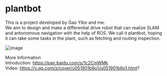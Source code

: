 # plantbot
This is a project developed by Gao Yibo and me. <br>
We aim to design and make a differential drive robot that can realize SLAM and antonomous navigation with the help of ROS. We call it plantbot, hoping it can take some tasks in the plant, such as fetching and routing inspection. 

![image](https://pan.baidu.com/s/1bpFCN19)

More Information <br>
Introduction: https://pan.baidu.com/s/1c2CmWMk <br>
Video: https://v.qq.com/x/cover/u051901b6o1/u051901b6o1.html? <br>
